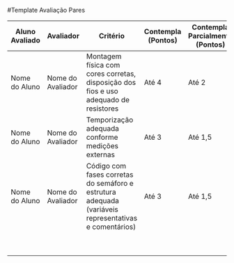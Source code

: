 #Template Avaliação Pares

| Aluno Avaliado | Avaliador | Critério                        | Contempla (Pontos) | Contempla Parcialmente (Pontos) | Não Contempla (Pontos) | Observações do Avaliador |
|----------------|-----------|---------------------------------|---------------------|----------------------------------|--------------------------|---------------------------|
| Nome do Aluno  | Nome do Avaliador | Montagem física com cores corretas, disposição dos fios e uso adequado de resistores | Até 4                  | Até 2                         | 0                        |                           |
| Nome do Aluno  | Nome do Avaliador | Temporização adequada conforme medições externas          | Até 3                  | Até 1,5                       | 0                        |                           |
| Nome do Aluno  | Nome do Avaliador | Código com fases corretas do semáforo e estrutura adequada (variáveis representativas e comentários) | Até 3                  | Até 1,5                       | 0                        |                           |
|  |           |                            |  |
|  |           |                             |    |  | **Pontuação Total:**    | XX pontos   |

